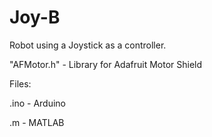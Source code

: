 # Joy-B

Robot using a Joystick as a controller.

"AFMotor.h" - Library for Adafruit Motor Shield

Files:

.ino - Arduino

.m - MATLAB
